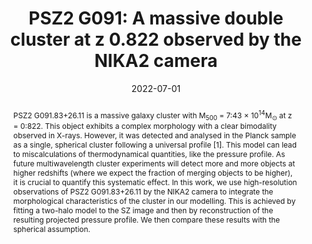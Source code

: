 ---
title: "PSZ2 G091: A massive double cluster at z   0.822 observed by the NIKA2 camera"
collection: "publications"
category: "co_procs"
permalink: /publications/2022EPJWC25700003A
link: https://ui.adsabs.harvard.edu/abs/2022EPJWC.25700003A/abstract
date: 2022-07-01
venue: "mm Universe @ NIKA2 - Observing the mm Universe with the NIKA2 Camera"
citation: "Lestrade, J.-F., Adam, R., Ade, P., et al. (2022), mm Universe @ NIKA2 - Observing the mm Universe with the NIKA2 Camera, 257, 00027."
abstract: "PSZ2 G091.83+26.11 is a massive galaxy cluster with M<SUB>500</SUB> = 7:43 × 10<SUP>14</SUP>M<SUB>⊙</SUB> at z = 0:822. This object exhibits a complex morphology with a clear bimodality observed in X-rays. However, it was detected and analysed in the Planck sample as a single, spherical cluster following a universal profile [1]. This model can lead to miscalculations of thermodynamical quantities, like the pressure profile. As future multiwavelength cluster experiments will detect more and more objects at higher redshifts (where we expect the fraction of merging objects to be higher), it is crucial to quantify this systematic effect. In this work, we use high-resolution observations of PSZ2 G091.83+26.11 by the NIKA2 camera to integrate the morphological characteristics of the cluster in our modelling. This is achieved by fitting a two-halo model to the SZ image and then by reconstruction of the resulting projected pressure profile. We then compare these results with the spherical assumption."
---